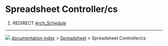 # Spreadsheet Controller/cs
1.  REDIRECT [Arch_Schedule](Arch_Schedule.md)



---
![](images/Right_arrow.png) [documentation index](../README.md) > [Spreadsheet](Spreadsheet_Workbench.md) > Spreadsheet Controller/cs
